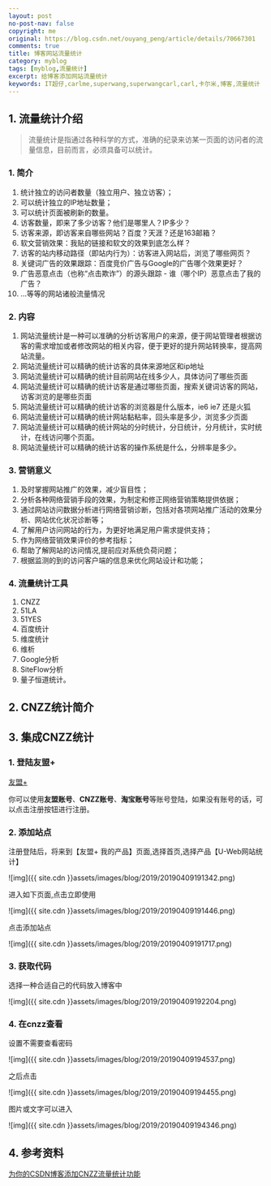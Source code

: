 ```yaml
---
layout: post
no-post-nav: false 
copyright: me
original: https://blog.csdn.net/ouyang_peng/article/details/70667301
comments: true
title: 博客网站流量统计
category: myblog
tags: [myblog,流量统计]
excerpt: 给博客添加网站流量统计
keywords: IT超仔,carlme,superwang,superwangcarl,carl,卡尔米,博客,流量统计
---
```


## 1. 流量统计介绍

> 流量统计是指通过各种科学的方式，准确的纪录来访某一页面的访问者的流量信息，目前而言，必须具备可以统计。

### 1. 简介

1. 统计独立的访问者数量（独立用户、独立访客）；
2. 可以统计独立的IP地址数量；
3. 可以统计页面被刷新的数量。
4. 访客数量，即来了多少访客？他们是哪里人？IP多少？
5. 访客来源，即访客来自哪些网站？百度？天涯？还是163邮箱？
6. 软文营销效果：我贴的链接和软文的效果到底怎么样？
7. 访客的站内移动路径（即站内行为）：访客进入网站后，浏览了哪些网页？
8. 关键词广告的效果跟踪：百度竞价广告与Google的广告哪个效果更好？
9. 广告恶意点击（也称“点击欺诈”）的源头跟踪 - 谁（哪个IP）恶意点击了我的广告？
10. …等等的网站诸般流量情况

### 2. 内容

1. 网站流量统计是一种可以准确的分析访客用户的来源，便于网站管理者根据访客的需求增加或者修改网站的相关内容，便于更好的提升网站转换率，提高网站流量。
2. 网站流量统计可以精确的统计访客的具体来源地区和ip地址
3. 网站流量统计可以精确的统计目前网站在线多少人，具体访问了哪些页面
4. 网站流量统计可以精确的统计访客是通过哪些页面，搜索关键词访客的网站，访客浏览的是哪些页面
5. 网站流量统计可以精确的统计访客的浏览器是什么版本，ie6 ie7 还是火狐
6. 网站流量统计可以精确的统计网站黏粘率，回头率是多少，浏览多少页面
7. 网站流量统计可以精确的统计网站的分时统计，分日统计，分月统计，实时统计，在线访问哪个页面。
8. 网站流量统计可以精确的统计访客的操作系统是什么，分辨率是多少。

### 3. 营销意义

1. 及时掌握网站推广的效果，减少盲目性；
2. 分析各种网络营销手段的效果，为制定和修正网络营销策略提供依据；
3. 通过网站访问数据分析进行网络营销诊断，包括对各项网站推广活动的效果分析、网站优化状况诊断等；
4. 了解用户访问网站的行为，为更好地满足用户需求提供支持；
5. 作为网络营销效果评价的参考指标；
6. 帮助了解网站的访问情况,提前应对系统负荷问题；
7. 根据监测的到的访问客户端的信息来优化网站设计和功能；

### 4. 流量统计工具

1. CNZZ
2. 51LA
3. 51YES
4. 百度统计
5. 维度统计
6. 维析
7. Google分析
8. SiteFlow分析
9. 量子恒道统计。

## 2. CNZZ统计简介

## 3. 集成CNZZ统计

### 1. 登陆友盟+

[友盟+](http://www.umeng.com/)

你可以使用**友盟账号**、**CNZZ账号**、**淘宝账号**等账号登陆，如果没有账号的话，可以点击注册按钮进行注册。

### 2. 添加站点

注册登陆后，将来到【友盟+ 我的产品】页面,选择首页,选择产品【U-Web网站统计】

![img]({{ site.cdn }}assets/images/blog/2019/20190409191342.png)

进入如下页面,点击立即使用

![img]({{ site.cdn }}assets/images/blog/2019/20190409191446.png)

点击添加站点

![img]({{ site.cdn }}assets/images/blog/2019/20190409191717.png)

### 3. 获取代码

选择一种合适自己的代码放入博客中

![img]({{ site.cdn }}assets/images/blog/2019/20190409192204.png)

### 4. 在cnzz查看

设置不需要查看密码

![img]({{ site.cdn }}assets/images/blog/2019/20190409194537.png)

之后点击

![img]({{ site.cdn }}assets/images/blog/2019/20190409194455.png)

图片或文字可以进入

![img]({{ site.cdn }}assets/images/blog/2019/20190409194346.png)

## 4. 参考资料

[为你的CSDN博客添加CNZZ流量统计功能](https://blog.csdn.net/ouyang_peng/article/details/70667301)